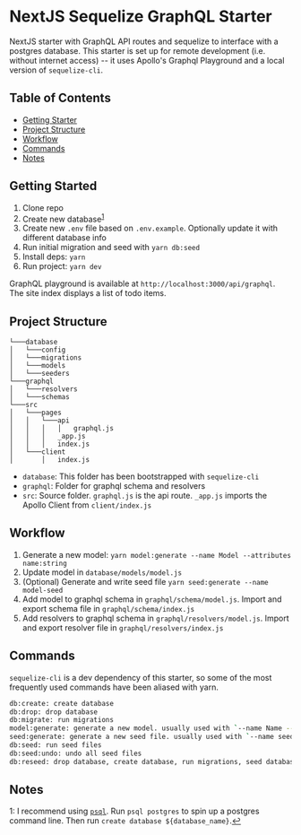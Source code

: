 # NextJS Sequelize GraphQL Starter

NextJS starter with GraphQL API routes and sequelize to interface with a postgres database. This starter is set up for remote development (i.e. without internet access) -- it uses Apollo's Graphql Playground and a local version of `sequelize-cli`.

## Table of Contents

- [Getting Starter](#getting-started)
- [Project Structure](#project-structure)
- [Workflow](#workflow)
- [Commands](#commands)
- [Notes](#notes)

## Getting Started

1. Clone repo
2. Create new database<sup id="a1">[1](#f1)</sup>
3. Create new `.env` file based on `.env.example`. Optionally update it with different database info
4. Run initial migration and seed with `yarn db:seed`
5. Install deps: `yarn`
6. Run project: `yarn dev`

GraphQL playground is available at `http://localhost:3000/api/graphql`. The site index displays a list of todo items.

## Project Structure

``` tree
└───database
│   └───config
│   └───migrations
│   └───models
│   └───seeders
└───graphql
│   └───resolvers
│   └───schemas
└───src
│   └───pages
│   │   └───api
│   │   │   │   graphql.js
│   │   │   _app.js
│   │   │   index.js
│   └───client
│       │   index.js
```

- `database`: This folder has been bootstrapped with `sequelize-cli`
- `graphql`: Folder for graphql schema and resolvers
- `src`: Source folder. `graphql.js` is the api route. `_app.js` imports the Apollo Client from `client/index.js`

## Workflow

1. Generate a new model: `yarn model:generate --name Model --attributes name:string`
2. Update model in `database/models/model.js`
3. (Optional) Generate and write seed file `yarn seed:generate --name model-seed`
4. Add model to graphql schema in `graphql/schema/model.js`. Import and export schema file in `graphql/schema/index.js`
5. Add resolvers to graphql schema in `graphql/resolvers/model.js`. Import and export resolver file in `graphql/resolvers/index.js`

## Commands

`sequelize-cli` is a dev dependency of this starter, so some of the most frequently used commands have been aliased with yarn.

``` bash
db:create: create database
db:drop: drop database
db:migrate: run migrations
model:generate: generate a new model. usually used with `--name Name --attributes Attributes`
seed:generate: generate a new seed file. usually used with `--name seed-name`
db:seed: run seed files
db:seed:undo: undo all seed files
db:reseed: drop database, create database, run migrations, seed database
```

## Notes

<span id="f1">1</span>: I recommend using [`psql`](https://www.postgresql.org/docs/13/app-psql.html). Run `psql postgres` to spin up a postgres command line. Then run `create database ${database_name}`.[↩](#a1)
